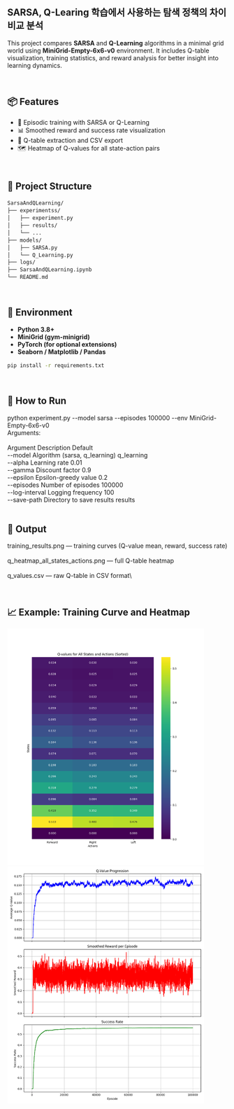 ## SARSA, Q-Learing 학습에서 사용하는 탐색 정책의 차이 비교 분석

This project compares **SARSA** and **Q-Learning** algorithms in a minimal grid world using **MiniGrid-Empty-6x6-v0** environment. It includes Q-table visualization, training statistics, and reward analysis for better insight into learning dynamics.

<br>

## 📦 Features

- 🔁 Episodic training with SARSA or Q-Learning
- 📊 Smoothed reward and success rate visualization
- 🧠 Q-table extraction and CSV export
- 🗺️ Heatmap of Q-values for all state-action pairs

<br>

## 📁 Project Structure

```bash
SarsaAndQLearning/
├── experimentss/
│   ├── experiment.py     
│   ├── results/
│   └── ...       
├── models/
│   ├── SARSA.py               
│   └── Q_Learning.py          
├── logs/                      
├── SarsaAndQLearning.ipynb
└── README.md
```

<br>

## 🧱 Environment

- **Python 3.8+**
- **MiniGrid (gym-minigrid)**
- **PyTorch (for optional extensions)**
- **Seaborn / Matplotlib / Pandas**

```bash
pip install -r requirements.txt
```
<br>

## 🏁 How to Run

python experiment.py --model sarsa --episodes 100000 --env MiniGrid-Empty-6x6-v0\
Arguments:\
\
Argument	Description	Default\
--model	Algorithm (sarsa, q_learning)	q_learning\
--alpha	Learning rate	0.01\
--gamma	Discount factor	0.9\
--epsilon	Epsilon-greedy value	0.2\
--episodes	Number of episodes	100000\
--log-interval	Logging frequency	100\
--save-path	Directory to save results	results\
<br>

## 📂 Output


training_results.png — training curves (Q-value mean, reward, success rate)\
\
q_heatmap_all_states_actions.png — full Q-table heatmap\
\
q_values.csv — raw Q-table in CSV format\


<br>

## 📈 Example: Training Curve and Heatmap
<img src="SarsaAndQLearning/experiments/results_09_S/q_heatmap_all_states_actions.png" width="450"/>\
<img src="SarsaAndQLearning/experiments/results_09_S/training_results.png" width="450"/>

